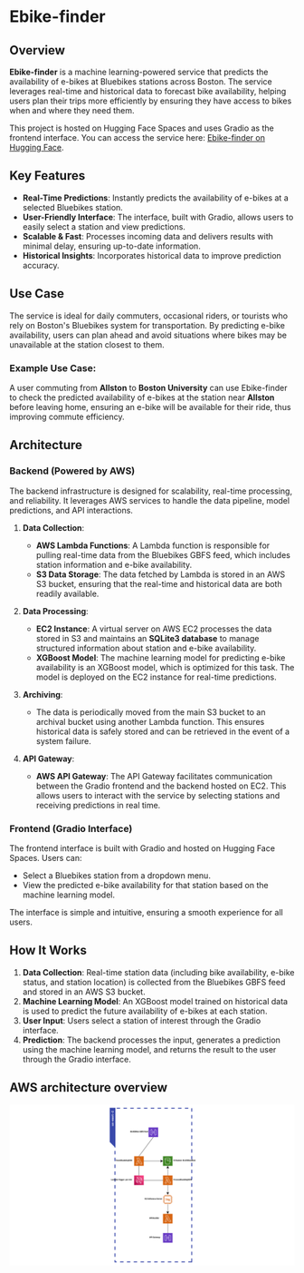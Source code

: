 # Ebike-finder

## Overview
**Ebike-finder** is a machine learning-powered service that predicts the availability of e-bikes at Bluebikes stations across Boston. The service leverages real-time and historical data to forecast bike availability, helping users plan their trips more efficiently by ensuring they have access to bikes when and where they need them. 

This project is hosted on Hugging Face Spaces and uses Gradio as the frontend interface. You can access the service here: [Ebike-finder on Hugging Face](https://huggingface.co/spaces/UdayG98/ebike-finder).

## Key Features
- **Real-Time Predictions**: Instantly predicts the availability of e-bikes at a selected Bluebikes station.
- **User-Friendly Interface**: The interface, built with Gradio, allows users to easily select a station and view predictions.
- **Scalable & Fast**: Processes incoming data and delivers results with minimal delay, ensuring up-to-date information.
- **Historical Insights**: Incorporates historical data to improve prediction accuracy.

## Use Case
The service is ideal for daily commuters, occasional riders, or tourists who rely on Boston's Bluebikes system for transportation. By predicting e-bike availability, users can plan ahead and avoid situations where bikes may be unavailable at the station closest to them.

### Example Use Case:
A user commuting from **Allston** to **Boston University** can use Ebike-finder to check the predicted availability of e-bikes at the station near **Allston** before leaving home, ensuring an e-bike will be available for their ride, thus improving commute efficiency.

## Architecture

### Backend (Powered by AWS)

The backend infrastructure is designed for scalability, real-time processing, and reliability. It leverages AWS services to handle the data pipeline, model predictions, and API interactions.

1. **Data Collection**:
   - **AWS Lambda Functions**: A Lambda function is responsible for pulling real-time data from the Bluebikes GBFS feed, which includes station information and e-bike availability. 
   - **S3 Data Storage**: The data fetched by Lambda is stored in an AWS S3 bucket, ensuring that the real-time and historical data are both readily available.

2. **Data Processing**:
   - **EC2 Instance**: A virtual server on AWS EC2 processes the data stored in S3 and maintains an **SQLite3 database** to manage structured information about station and e-bike availability. 
   - **XGBoost Model**: The machine learning model for predicting e-bike availability is an XGBoost model, which is optimized for this task. The model is deployed on the EC2 instance for real-time predictions.

3. **Archiving**:
   - The data is periodically moved from the main S3 bucket to an archival bucket using another Lambda function. This ensures historical data is safely stored and can be retrieved in the event of a system failure.

4. **API Gateway**:
   - **AWS API Gateway**: The API Gateway facilitates communication between the Gradio frontend and the backend hosted on EC2. This allows users to interact with the service by selecting stations and receiving predictions in real time.

### Frontend (Gradio Interface)
The frontend interface is built with Gradio and hosted on Hugging Face Spaces. Users can:
- Select a Bluebikes station from a dropdown menu.
- View the predicted e-bike availability for that station based on the machine learning model.
  
The interface is simple and intuitive, ensuring a smooth experience for all users.

## How It Works
1. **Data Collection**: Real-time station data (including bike availability, e-bike status, and station location) is collected from the Bluebikes GBFS feed and stored in an AWS S3 bucket.
2. **Machine Learning Model**: An XGBoost model trained on historical data is used to predict the future availability of e-bikes at each station.
3. **User Input**: Users select a station of interest through the Gradio interface.
4. **Prediction**: The backend processes the input, generates a prediction using the machine learning model, and returns the result to the user through the Gradio interface.

## AWS architecture overview
![ARCH](./AWS_Architecture.png)
